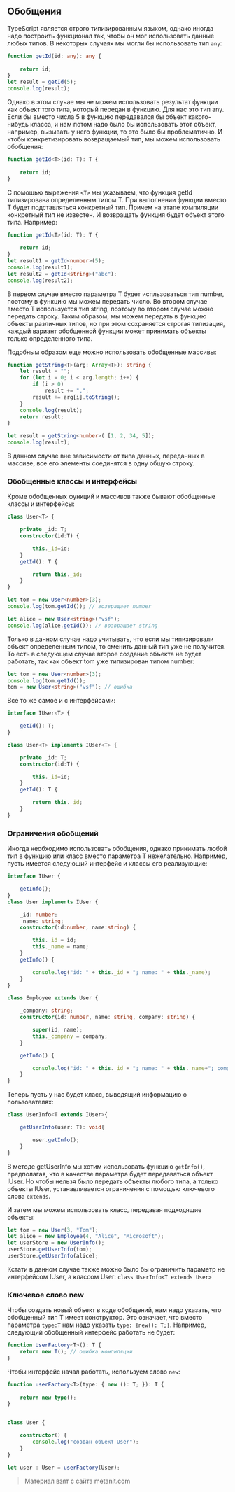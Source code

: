 ## Обобщения

TypeScript является строго типизированным языком, однако иногда надо построить функционал так, чтобы он мог использовать данные любых типов. В некоторых случаях мы могли бы использовать тип `any`:

```ts
function getId(id: any): any {
    
    return id;
}
let result = getId(5);
console.log(result);
```

Однако в этом случае мы не можем использовать результат функции как объект того типа, который передан в функцию. Для нас это тип any. Если бы вместо числа 5 в функцию передавался бы объект какого-нибудь класса, и нам потом надо было бы использовать этот объект, например, вызывать у него функции, то это было бы проблематично. И чтобы конкретизировать возвращаемый тип, мы можем использовать обобщения:

```ts
function getId<T>(id: T): T {
    
    return id;
}
```

С помощью выражения `<T>` мы указываем, что функция getId типизирована определенным типом T. При выполнении функции вместо Т будет подставляться конкретный тип. Причем на этапе компиляции конкретный тип не известен. И возвращать функция будет объект этого типа. Например:

```ts
function getId<T>(id: T): T {
    
    return id;
}
let result1 = getId<number>(5);
console.log(result1);
let result2 = getId<string>("abc");
console.log(result2);
```

В первом случае вместо параметра T будет испльзоваться тип number, поэтому в функцию мы можем передать число. Во втором случае вместо T используется тип string, поэтому во втором случае можно передать строку. Таким образом, мы можем передать в функцию объекты различных типов, но при этом сохраняется строгая типизация, каждый вариант обобщенной функции может принимать объекты только определенного типа.

Подобным образом еще можно использовать обобщенные массивы:

```ts
function getString<T>(arg: Array<T>): string {
    let result = "";
    for (let i = 0; i < arg.length; i++) {
        if (i > 0)
            result += ",";
        result += arg[i].toString();
    }
    console.log(result);
    return result;
}

let result = getString<number>( [1, 2, 34, 5]);
console.log(result);
```

В данном случае вне зависимости от типа данных, переданных в массиве, все его элементы соединятся в одну общую строку.

### Обобщенные классы и интерфейсы

Кроме обобщенных функций и массивов  также бывают обобщенные классы и интерфейсы:

```ts
class User<T> {

    private _id: T;
    constructor(id:T) {

        this._id=id;
    }
    getId(): T {

        return this._id;
    }
}

let tom = new User<number>(3);
console.log(tom.getId()); // возвращает number

let alice = new User<string>("vsf");
console.log(alice.getId()); // возвращает string
```

Только в данном случае надо учитывать, что если мы типизировали объект определенным типом, то сменить данный тип уже не получится. То есть в следующем случае второе создание объекта не будет работать, так как объект tom уже типизирован типом number:

```ts
let tom = new User<number>(3);
console.log(tom.getId());
tom = new User<string>("vsf"); // ошибка
```

Все то же самое и с интерфейсами:

```ts
interface IUser<T> {

    getId(): T;
}

class User<T> implements IUser<T> {

    private _id: T;
    constructor(id:T) {

        this._id=id;
    }
    getId(): T {

        return this._id;
    }
}
```

### Ограничения обобщений

Иногда необходимо использовать обобщения, однако принимать любой тип в функцию или класс вместо параметра T нежелательно. Например, пусть имеется следующий интерфейс и классы его реализующие:

```ts
interface IUser {

    getInfo();
}
class User implements IUser {

    _id: number;
    _name: string;
    constructor(id:number, name:string) {

        this._id = id;
        this._name = name;
    }
    getInfo() {

        console.log("id: " + this._id + "; name: " + this._name);
    }
}

class Employee extends User {

    _company: string;
    constructor(id: number, name: string, company: string) {

        super(id, name);
        this._company = company;
    }

    getInfo() {

        console.log("id: " + this._id + "; name: " + this._name+"; company:"+this._company);
    }
}
```

Теперь пусть у нас будет класс, выводящий информацию о пользователях:

```ts
class UserInfo<T extends IUser>{

    getUserInfo(user: T): void{

        user.getInfo();
    }
}
```

В методе getUserInfo мы хотим использовать функцию `getInfo()`, предполагая, что в качестве параметра будет передаваться объект IUser. Но чтобы нельзя было передать объекты любого типа, а только объекты IUser, устанавливается ограничения с помощью ключевого слова `extends`.

И затем мы можем использовать класс, передавая подходящие объекты:

```ts
let tom = new User(3, "Tom");
let alice = new Employee(4, "Alice", "Microsoft");
let userStore = new UserInfo();
userStore.getUserInfo(tom);
userStore.getUserInfo(alice);
```

Кстати в данном случае также можно было бы ограничить параметр не интерфейсом IUser, а классом User: `class UserInfo<T extends User>`

### Ключевое слово new

Чтобы создать новый объект в коде обобщений, нам надо указать, что обобщенный тип T имеет конструктор. Это означает, что вместо параметра `type:T` нам надо указать `type: {new(): T;}`. Например, следующий обобщенный интерфейс работать не будет:

```ts
function UserFactory<T>(): T {
    return new T(); // ошибка компиляции
}
```

Чтобы интерфейс начал работать, используем слово `new`:

```ts
function userFactory<T>(type: { new (): T; }): T {
    
    return new type();
}


class User {

    constructor() {
        console.log("создан объект User");
    }
}

let user : User = userFactory(User);
```


> Материал взят с сайта metanit.com